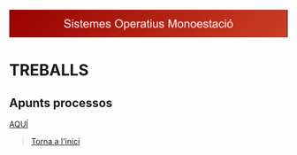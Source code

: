 !["SO"](sistemes.png)
# TREBALLS
## Apunts processos
[AQUÍ](processos/README.md)

>[Torna a l'inici](/)